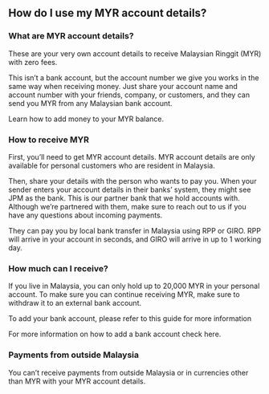 ## How do I use my MYR account details?  
### What are MYR account details?

These are your very own account details to receive Malaysian Ringgit (MYR) with zero fees.

This isn’t a bank account, but the account number we give you works in the same way when receiving money. Just share your account name and account number with your friends, company, or customers, and they can send you MYR from any Malaysian bank account.

Learn how to add money to your MYR balance.

### How to receive MYR

First, you’ll need to get MYR account details. MYR account details are only available for personal customers who are resident in Malaysia. 

Then, share your details with the person who wants to pay you. When your sender enters your account details in their banks’ system, they might see JPM as the bank. This is our partner bank that we hold accounts with. Although we’re partnered with them, make sure to reach out to us if you have any questions about incoming payments.

They can pay you by local bank transfer in Malaysia using RPP or GIRO. RPP will arrive in your account in seconds, and GIRO will arrive in up to 1 working day. 

### How much can I receive?

If you live in Malaysia, you can only hold up to 20,000 MYR in your personal account. To make sure you can continue receiving MYR, make sure to withdraw it to an external bank account.

To add your bank account, please refer to this guide for more information

For more information on how to add a bank account check here.

### Payments from outside Malaysia

You can’t receive payments from outside Malaysia or in currencies other than MYR with your MYR account details.